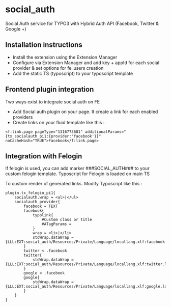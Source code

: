 # social_auth
Social Auth service for TYPO3 with Hybrid Auth API (Facebook, Twitter & Google +)

## Installation instructions

* Install the extension using the Extension Manager
* Configure via Extension Manager and add key + appId for each social provider & set options for fe_users creation
* Add the static TS (typoscript) to your typoscript template

## Frontend plugin integration

Two ways exist to integrate social auth on FE

* Add Social auth plugin on your page. It create a link for each enabled providers
* Create links on your fluid template like this :

`<f:link.page pageType="1316773681" additionalParams="{tx_socialauth_pi1:{provider:'facebook'}}" noCacheHash="TRUE">Facebook</f:link.page>`


## Integration with Felogin

If felogin is used, you can add marker ###SOCIAL_AUTH### to your custom felogin template. Typoscript for Felogin is loaded on main TS

To custom render of generated links. Modify Typoscript like this :

```
plugin.tx_felogin_pi1{
    socialauth.wrap = <ul>|</ul>
    socialauth_provider{
        facebook = TEXT
        facebook{
            typolink{
                #Custom class or title
                #ATagParams =
            }
            wrap = <li>|</li>
            stdWrap.dataWrap = {LLL:EXT:social_auth/Resources/Private/Language/locallang.xlf:facebook.label}
        }
        twitter < .facebook
        twitter{
            stdWrap.dataWrap = {LLL:EXT:social_auth/Resources/Private/Language/locallang.xlf:twitter.label}
        }
        google < .facebook
        google{
            stdWrap.dataWrap = {LLL:EXT:social_auth/Resources/Private/Language/locallang.xlf:google.label}
        }
    }
}
```
